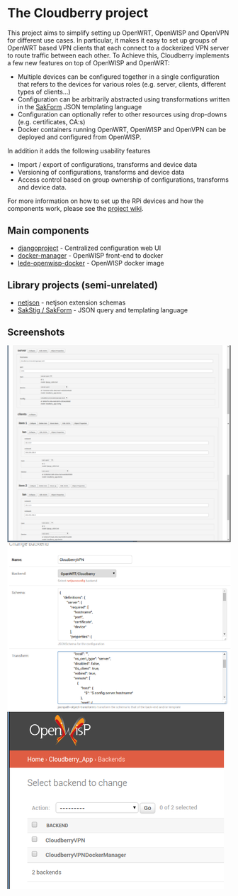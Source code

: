 # The Cloudberry project
This project aims to simplify setting up OpenWRT, OpenWISP and OpenVPN for different use cases. In particular, it makes it
easy to set up groups of OpenWRT based VPN clients that each connect to a dockerized VPN server to route traffic between each other. To Achieve this, Cloudberry implements a few new features on top of OpenWISP and OpenWRT:

* Multiple devices can be configured together in a single configuration that refers to the devices for various roles (e.g. server, clients, different types of clients...)
* Configuration can be arbitrarily abstracted using transformations written in the [SakForm](https://github.com/innovationgarage/sakstig) JSON templating language
* Configuration can optionally refer to other resources using drop-downs (e.g. certificates, CA:s)
* Docker containers running OpenWRT, OpenWISP and OpenVPN can be deployed and configured from OpenWISP.

In addition it adds the following usability features

* Import / export of configurations, transforms and device data
* Versioning of configurations, transforms and device data
* Access control based on group ownership of configurations, transforms and device data.

For more information on how to set up the RPi devices and how the components work, please see the [project wiki](https://github.com/innovationgarage/cloudberry/wiki).

## Main components

* [djangoproject](https://github.com/innovationgarage/cloudberry-djangoproject) - Centralized configuration web UI 
* [docker-manager](https://github.com/innovationgarage/cloudberry-docker-manager) - OpenWISP front-end to docker
* [lede-openwisp-docker](https://github.com/innovationgarage/cloudberry-lede-openwisp-docker) - OpenWISP docker image

## Library projects (semi-unrelated)
* [netjson](https://github.com/innovationgarage/cloudberry-netjson) - netjson extension schemas
* [SakStig / SakForm](https://innovationgarage.github.io/sakstig/) - JSON query and templating language

## Screenshots

![Multi-device config](MultiConfig.png "Multi-device config")
![Backend editing](Backend.png "Backend editing")
![Backend listing](BackendManager.png "Backend listing")
